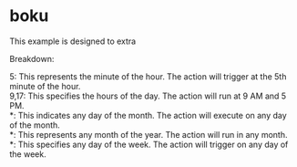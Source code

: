 # boku
This example is designed to extra

Breakdown:

5: This represents the minute of the hour. The action will trigger at the 5th minute of the hour. <br>
9,17: This specifies the hours of the day. The action will run at 9 AM and 5 PM. <br>
*: This indicates any day of the month. The action will execute on any day of the month. <br>
*: This represents any month of the year. The action will run in any month. <br>
*: This specifies any day of the week. The action will trigger on any day of the week.
